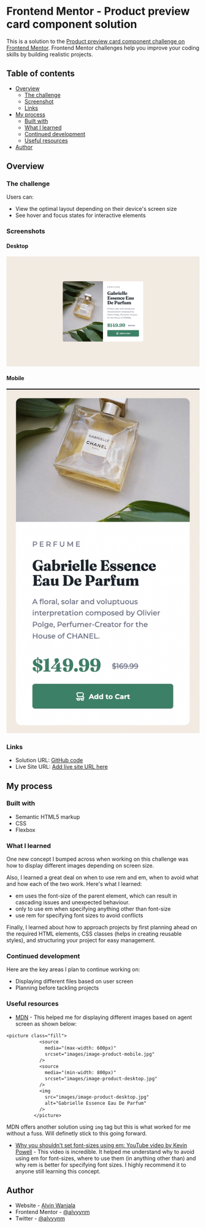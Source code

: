 # Frontend Mentor - Product preview card component solution

This is a solution to the [Product preview card component challenge on Frontend Mentor](https://www.frontendmentor.io/challenges/product-preview-card-component-GO7UmttRfa). Frontend Mentor challenges help you improve your coding skills by building realistic projects.

## Table of contents

- [Overview](#overview)
  - [The challenge](#the-challenge)
  - [Screenshot](#screenshot)
  - [Links](#links)
- [My process](#my-process)
  - [Built with](#built-with)
  - [What I learned](#what-i-learned)
  - [Continued development](#continued-development)
  - [Useful resources](#useful-resources)
- [Author](#author)

## Overview

### The challenge

Users can:

- View the optimal layout depending on their device's screen size
- See hover and focus states for interactive elements

### Screenshots

#### Desktop

![Project design view on desktop](./images/desktop-design-preview.jpg)

#### Mobile

![Mobile design preview](./images/mobile-design-preview.jpg)

### Links

- Solution URL: [GitHub code](https://github.com/alvyynm/frontendmentor-challenges/tree/main/01-product-preview-card-component-main)
- Live Site URL: [Add live site URL here](https://alvyynm.github.io/product-preview-card-component-main-/)

## My process

### Built with

- Semantic HTML5 markup
- CSS
- Flexbox

### What I learned

One new concept I bumped across when working on this challenge was how to display different images depending on screen size.

Also, I learned a great deal on when to use rem and em, when to avoid what and how each of the two work.
Here's what I learned:

- em uses the font-size of the parent element, which can result in cascading issues and unexpected behaviour.
- only to use em when specifying anything other than font-size
- use rem for specifying font sizes to avoid conflicts

Finally, I learned about how to approach projects by first planning ahead on the required HTML elements, CSS classes (helps in creating reusable styles), and structuring your project for easy management.

### Continued development

Here are the key areas I plan to continue working on:

- Displaying different files based on user screen
- Planning before tackling projects

### Useful resources

- [MDN](https://developer.mozilla.org/en-US/docs/Learn/HTML/Multimedia_and_embedding/Responsive_images) - This helped me for displaying different images based on agent screen as shown below:

```
<picture class="fill">
            <source
              media="(max-width: 600px)"
              srcset="images/image-product-mobile.jpg"
            />
            <source
              media="(min-width: 800px)"
              srcset="images/image-product-desktop.jpg"
            />
            <img
              src="images/image-product-desktop.jpg"
              alt="Gabrielle Essence Eau De Parfum"
            />
          </picture>
```

MDN offers another solution using `img` tag but this is what worked for me without a fuss. Will definetly stick to this going forward.

- [Why you shouldn't set font-sizes using em: YouTube video by Kevin Powell](https://www.youtube.com/watch?v=pautqDqa54I&ab_channel=KevinPowell) - This video is incredible. It helped me understand why to avoid using em for font-sizes, where to use them (in anything other than) and why rem is better for specifying font sizes. I highly recommend it to anyone still learning this concept.

## Author

- Website - [Alvin Wanjala](https://alvyynm.github.io/personal-website/)
- Frontend Mentor - [@alvyynm](https://www.frontendmentor.io/profile/alvyynm)
- Twitter - [@alvyynm](https://www.twitter.com/alvyynm)
